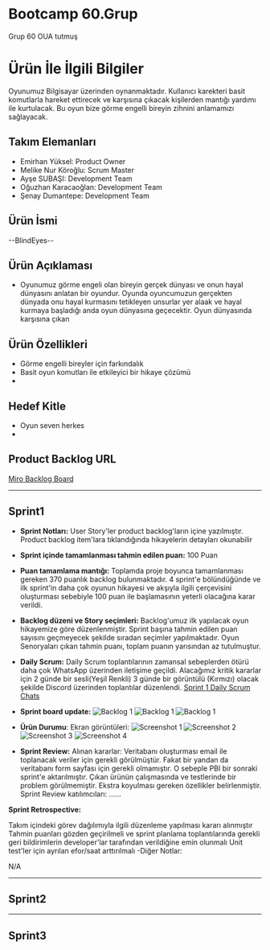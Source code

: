  
# **Bootcamp 60.Grup**

Grup 60 OUA tutmuş

# Ürün İle İlgili Bilgiler
 Oyunumuz Bilgisayar üzerinden oynanmaktadır. Kullanıcı karekteri basit komutlarla hareket ettirecek ve karşısına çıkacak kişilerden mantığı yardımı ile kurtulacak. Bu oyun bize görme engelli bireyin zihnini anlamamızı sağlayacak.

## Takım Elemanları

- Emirhan Yüksel: Product Owner
- Melike Nur Köroğlu: Scrum Master
- Ayşe SUBAŞI: Development Team
- Oğuzhan Karacaoğlan: Development Team
- Şenay Dumantepe: Development Team 

## Ürün İsmi

--BlindEyes--

## Ürün Açıklaması

- Oyunumuz görme engeli olan bireyin gerçek dünyası ve onun hayal dünyasını anlatan bir oyundur. Oyunda oyuncumuzun gerçekten dünyada onu hayal kurmasını tetikleyen unsurlar yer alaak ve hayal kurmaya başladığı anda oyun dünyasına geçecektir. Oyun dünyasında karşısına çıkan

## Ürün Özellikleri

- Görme engelli bireyler için farkındalık
- Basit oyun komutları ile etkileyici bir hikaye çözümü
- 

## Hedef Kitle

- Oyun seven herkes
- 

## Product Backlog URL

[Miro Backlog Board](https://miro.com/app/board/uXjVO5l1S8o=/?share_link_id=436440516610)

---
## Sprint1

-  **Sprint Notları:** User Story'ler product backlog'ların içine yazılmıştır. Product backlog item'lara tıklandığında hikayelerin detayları okunabilir

- **Sprint içinde tamamlanması tahmin edilen puan:** 100 Puan

- **Puan tamamlama mantığı:** Toplamda proje boyunca tamamlanması gereken 370 puanlık backlog bulunmaktadır. 4 sprint'e bölündüğünde ve ilk sprint'in daha çok oyunun hikayesi ve akşıyla ilgili çerçevisini oluşturması sebebiyle 100 puan ile başlamasının yeterli olacağına karar verildi.

- **Backlog düzeni ve Story seçimleri:** Backlog'umuz ilk yapılacak oyun hikayemize göre düzenlenmiştir. Sprint başına tahmin edilen puan sayısını geçmeyecek şekilde sıradan seçimler yapılmaktadır. Oyun Senoryaları çıkan tahmin puanı, toplam puanın yarısından az tutulmuştur.

- **Daily Scrum:**  Daily Scrum toplantılarının zamansal sebeplerden ötürü  daha çok WhatsApp üzerinden iletişime geçildi. Alacağımız kritik kararlar için 2 günde bir sesli(Yeşil Renkli) 3 günde bir görüntülü (Kırmızı) olacak şekilde Discord üzerinden toplantılar düzenlendi. [Sprint 1 Daily Scrum Chats](https://github.com/Piyro/Bootcamp60.grup/blob/main/ProjectManagement/DailyScrumMeetingNotesSprint1.60.grup.docx)

- **Sprint board update:** 
![Backlog 1](https://github.com/Piyro/Bootcamp60.grup/blob/main/ProjectManagement/board.PNG)
![Backlog 1](https://github.com/Piyro/Bootcamp60.grup/blob/main/ProjectManagement/backlog2.PNG)
![Backlog 1](https://github.com/Piyro/Bootcamp60.grup/blob/main/ProjectManagement/backlog3.PNG)

- **Ürün Durumu**: Ekran görüntüleri:
![Screenshot 1](https://github.com/Piyro/Bootcamp60.grup/blob/main/ProjectManagement/%C3%BCr%C3%BCn1.jpeg)
![Screenshot 2](https://github.com/Piyro/Bootcamp60.grup/blob/main/ProjectManagement/%C3%BCr%C3%BCn2.jpeg)
![Screenshot 3](https://github.com/Piyro/Bootcamp60.grup/blob/main/ProjectManagement/%C3%BCr%C3%BCn3.jpeg)
![Screenshot 4](https://github.com/Piyro/Bootcamp60.grup/blob/main/ProjectManagement/%C3%BCr%C3%BCn4.jpeg)

- **Sprint Review:** Alınan kararlar: Veritabanı oluşturması email ile toplanacak veriler için gerekli görülmüştür. Fakat bir yandan da veritabanı form sayfası için gerekli olmamıştır. O sebeple PBI bir sonraki sprint'e aktarılmıştır. Çıkan ürünün çalışmasında ve testlerinde bir problem görülmemiştir. Ekstra koyulması gereken özellikler belirlenmiştir. Sprint Review katılımcıları: ......

**Sprint Retrospective:**

Takım içindeki görev dağılımıyla ilgili düzenleme yapılması kararı alınmıştır
Tahmin puanları gözden geçirilmeli ve sprint planlama toplantılarında gerekli geri bildirimlerin developer'lar tarafından verildiğine emin olunmalı
Unit test'ler için ayrılan efor/saat arttırılmalı
-Diğer Notlar:

N/A

---
## Sprint2


---
## Sprint3
